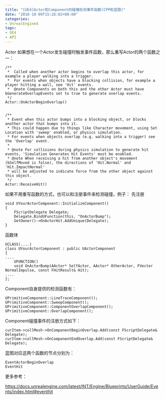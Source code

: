 ```yaml
---
title: "[UE4]Actor和Component的碰撞检测事件函数(CPP和蓝图)"
date: "2016-10-09T15:26:02+08:00"
categories:
- UnrealEngine4
tags:
- UE4
- API
---
```


Actor
如果想在一个Actor发生碰撞时触发事件函数，那么重写Actor的两个函数之一：

    /** 
     *	Called when another actor begins to overlap this actor, for example a player walking into a trigger.
     *	For events when objects have a blocking collision, for example a player hitting a wall, see 'Hit' events.
     *	@note Components on both this and the other Actor must have bGenerateOverlapEvents set to true to generate overlap events.
     */
    Actor::OnActorBeginOverlap()


    /** 
     * Event when this actor bumps into a blocking object, or blocks another actor that bumps into it.
     * This could happen due to things like Character movement, using Set Location with 'sweep' enabled, or physics simulation.
     * For events when objects overlap (e.g. walking into a trigger) see the 'Overlap' event.
     *
     * @note For collisions during physics simulation to generate hit events, 'Simulation Generates Hit Events' must be enabled.
     * @note When receiving a hit from another object's movement (bSelfMoved is false), the directions of 'Hit.Normal' and 'Hit.ImpactNormal'
     * will be adjusted to indicate force from the other object against this object.
     */
    Actor::ReceiveHit()

如果不用重写函数的方式，也可以和注册事件来检测碰撞，例子：
先注册

    void UYourActorComponent::InitializeComponent()
    {
        FScriptDelegate Delegate;
        Delegate.BindUFunction(this, "OnActorBump");
        GetOwner()->OnActorHit.AddUnique(Delegate);
    }

函数体

    UCLASS(....)
    class UYourActorComponent : public UActorComponent
    {
    ....
        UFUNCTION()
        void OnActorBump(AActor* SelfActor, AActor* OtherActor, FVector NormalImpulse, const FHitResult& Hit);
    ....
    };



Component自身提供的检测函数有：

    UPrimitiveComponent::LineTraceComponent();
    UPrimitiveComponent::SweepComponent();
    UPrimitiveComponent::ComponentOverlapComponent();
    UPrimitiveComponent::OverlapComponent();

Component碰撞事件的注册方式如下：

    curItem->collMesh->OnComponentBeginOverlap.Add(const FScriptDelegate& Delegate);
    curItem->collMesh->OnComponentEndOverlap.Add(const FScriptDelegate& Delegate);



蓝图对应这两个函数的节点分别为：

    EventActorBeginOverlap
    EventHit

更多参考：

https://docs.unrealengine.com/latest/INT/Engine/Blueprints/UserGuide/Events/index.html#eventhit